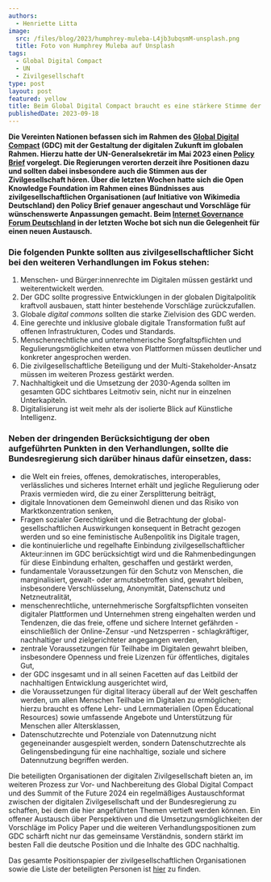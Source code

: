 ```yaml
---
authors:
  - Henriette Litta
image:
  src: /files/blog/2023/humphrey-muleba-L4jb3ubqsmM-unsplash.png
  title: Foto von Humphrey Muleba auf Unsplash
tags:
  - Global Digital Compact
  - UN
  - Zivilgesellschaft
type: post
layout: post
featured: yellow
title: Beim Global Digital Compact braucht es eine stärkere Stimme der Zivilgesellschaft
publishedDate: 2023-09-18
---
```


**Die Vereinten Nationen befassen sich im Rahmen des [Global Digital Compact](https://www.un.org/techenvoy/global-digital-compact) (GDC) mit der Gestaltung der digitalen Zukunft im globalen Rahmen. Hierzu hatte der UN-Generalsekretär im Mai 2023 einen [Policy Brief](https://indonesia.un.org/sites/default/files/2023-07/our-common-agenda-policy-brief-gobal-digi-compact-en.pdf) vorgelegt. Die Regierungen verorten derzeit ihre Positionen dazu und sollten dabei insbesondere auch die Stimmen aus der Zivilgesellschaft hören. Über die letzten Wochen hatte sich die Open Knowledge Foundation im Rahmen eines Bündnisses aus zivilgesellschaftlichen Organisationen (auf Initiative von Wikimedia Deutschland) den Policy Brief genauer angeschaut und Vorschläge für wünschenswerte Anpassungen gemacht. Beim [Internet Governance Forum Deutschland](https://www.igf-d.de/igf-d-2023/) in der letzten Woche bot sich nun die Gelegenheit für einen neuen Austausch.**

### Die folgenden Punkte sollten aus zivilgesellschaftlicher Sicht bei den weiteren Verhandlungen im Fokus stehen:

1. Menschen- und Bürger:innenrechte im Digitalen müssen gestärkt und weiterentwickelt werden.
2. Der GDC sollte progressive Entwicklungen in der globalen Digitalpolitik kraftvoll ausbauen, statt hinter bestehende Vorschläge zurückzufallen.
3. Globale _digital commons_ sollten die starke Zielvision des GDC werden.
4. Eine gerechte und inklusive globale digitale Transformation fußt auf offenen Infrastrukturen, Codes und Standards.
5. Menschenrechtliche und unternehmerische Sorgfaltspflichten und Regulierungsmöglichkeiten etwa von Plattformen müssen deutlicher und konkreter angesprochen werden.
6. Die zivilgesellschaftliche Beteiligung und der Multi-Stakeholder-Ansatz müssen im weiteren Prozess gestärkt werden.
7. Nachhaltigkeit und die Umsetzung der 2030-Agenda sollten im gesamten GDC sichtbares Leitmotiv sein, nicht nur in einzelnen Unterkapiteln.
8. Digitalisierung ist weit mehr als der isolierte Blick auf Künstliche Intelligenz.

### Neben der dringenden Berücksichtigung der oben aufgeführten Punkten in den Verhandlungen, sollte die Bundesregierung sich darüber hinaus dafür einsetzen, dass:

- die Welt ein freies, offenes, demokratisches, interoperables, verlässliches und sicheres Internet erhält und jegliche Regulierung oder Praxis vermieden wird, die zu einer Zersplitterung beiträgt,
- digitale Innovationen dem Gemeinwohl dienen und das Risiko von Marktkonzentration senken,
- Fragen sozialer Gerechtigkeit und die Betrachtung der global-gesellschaftlichen Auswirkungen konsequent in Betracht gezogen werden und so eine feministische Außenpolitik ins Digitale tragen,
- die kontinuierliche und regelhafte Einbindung zivilgesellschaftlicher Akteur:innen im GDC berücksichtigt wird und die Rahmenbedingungen für diese Einbindung erhalten, geschaffen und gestärkt werden,
- fundamentale Voraussetzungen für den Schutz von Menschen, die marginalisiert, gewalt- oder armutsbetroffen sind, gewahrt bleiben, insbesondere Verschlüsselung, Anonymität, Datenschutz und Netzneutralität,
- menschenrechtliche, unternehmerische Sorgfaltspflichten vonseiten digitaler Plattformen und Unternehmen streng eingehalten werden und Tendenzen, die das freie, offene und sichere Internet gefährden - einschließlich der Online-Zensur -und Netzsperren - schlagkräftiger, nachhaltiger und zielgerichteter angegangen werden,
- zentrale Voraussetzungen für Teilhabe im Digitalen gewahrt bleiben, insbesondere Openness und freie Lizenzen für öffentliches, digitales Gut,
- der GDC insgesamt und in all seinen Facetten auf das Leitbild der nachhaltigen Entwicklung ausgerichtet wird,
- die Voraussetzungen für digital literacy überall auf der Welt geschaffen werden, um allen Menschen Teilhabe im Digitalen zu ermöglichen; hierzu braucht es offene Lehr- und Lernmaterialien (Open Educational Resources) sowie umfassende Angebote und Unterstützung für Menschen aller Altersklassen,
- Datenschutzrechte und Potenziale von Datennutzung nicht gegeneinander ausgespielt werden, sondern Datenschutzrechte als Gelingensbedingung für eine nachhaltige, soziale und sichere Datennutzung begriffen werden.

Die beteiligten Organisationen der digitalen Zivilgesellschaft bieten an, im weiteren Prozess zur Vor- und Nachbereitung des Global Digital Compact und des Summit of the Future 2024 ein regelmäßiges Austauschformat zwischen der digitalen Zivilgesellschaft und der Bundesregierung zu schaffen, bei dem die hier angeführten Themen vertieft werden können. Ein offener Austausch über Perspektiven und die Umsetzungsmöglichkeiten der Vorschläge im Policy Paper und die weiteren Verhandlungspositionen zum GDC schärft nicht nur das gemeinsame Verständnis, sondern stärkt im besten Fall die deutsche Position und die Inhalte des GDC nachhaltig.

Das gesamte Positionspapier der zivilgesellschaftlichen Organisationen sowie die Liste der beteiligten Personen ist [hier](https://github.com/okfde/okfn.de/blob/main/static/files/blog/2023/Positionspapier_digZG_zum_GDC.pdf) zu finden.

